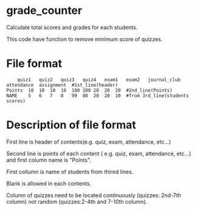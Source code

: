# grade_counter
Calculate total scores and grades for each students.

This code have function to remove minimum score of quizzes. 

# File format 

		quiz1	quiz2	quiz3	quiz4	exam1	exam2	journal_club	attendance	assignment	#1st_line(header)
	Points	10	10	10	10	100	100	20	20	20	#2nd_line(Points)
	NAME	5	6	7	8	99	80	20	20	10	#from 3rd_line(students scores)


# Description of file format
First line is header of contents(e.g. quiz, exam, attendance, etc...)

Second line is points of each content ( e.g. quiz, exam, attendance, etc...) and first column name is "Points". 

First collumn is name of students from thired lines.

Blank is allowed in each contents. 

Column of quizzes need to be located continuously (quizzes: 2nd-7th column) not random (quizzes:2-4th and 7-10th column).
